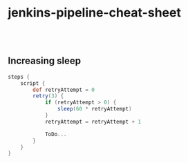 # jenkins-pipeline-cheat-sheet

<br /><br />

## Increasing sleep
```groovy
steps {
    script {
        def retryAttempt = 0
        retry(3) {
            if (retryAttempt > 0) {
                sleep(60 * retryAttempt)
            }
            retryAttempt = retryAttempt + 1

            ToDo...
        }
    }
}
```

<br /><br />


